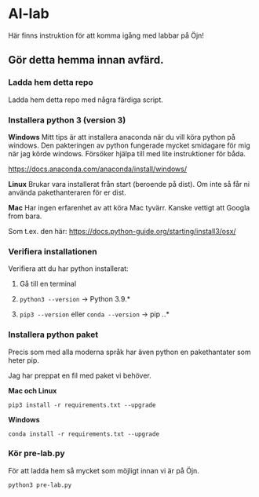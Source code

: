 # AI-lab

Här finns instruktion för att komma igång med labbar på Öjn!

## Gör detta hemma innan avfärd.

### Ladda hem detta repo
Ladda hem detta repo med några färdiga script. 

### Installera python 3 (version 3)

**Windows**
Mitt tips är att installera anaconda när du vill köra python på windows. 
Den pakteringen av python fungerade mycket smidagare för mig när jag körde windows.
Försöker hjälpa till med lite instruktioner för båda.

https://docs.anaconda.com/anaconda/install/windows/


**Linux**
Brukar vara installerat från start (beroende på dist).
Om inte så får ni använda pakethanteraren för er dist.


**Mac**
Har ingen erfarenhet av att köra Mac tyvärr. Kanske vettigt att Googla from bara.

Som t.ex. den här: https://docs.python-guide.org/starting/install3/osx/


### Verifiera installationen
Verifiera att du har python installerat:

1. Gå till en terminal

2. `python3 --version` -> Python 3.9.*

3. `pip3 --version` eller `conda --version` -> pip *.*.*

### Installera python paket
Precis som med alla moderna språk har även python en pakethantater som heter pip.

Jag har preppat en fil med paket vi behöver.

**Mac och Linux**

`pip3 install -r requirements.txt --upgrade`

**Windows**

`conda install -r requirements.txt --upgrade`


### Kör pre-lab.py
För att ladda hem så mycket som möjligt innan vi är på Öjn.

`python3 pre-lab.py`



